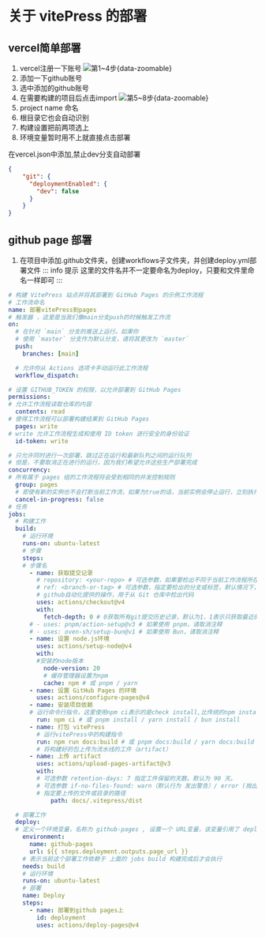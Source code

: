 # 关于 vitePress 的部署
## vercel简单部署
1. vercel注册一下账号
![第1~4步](/vitepress/deploy/20240906142847.png){data-zoomable}
2. 添加一下github账号
3. 选中添加的github账号
4. 在需要构建的项目后点击import
![第5~8步](/vitepress/deploy/20240906142901.png){data-zoomable}
5. project name 命名
6. 根目录它也会自动识别
7. 构建设置把前两项选上
8. 环境变量暂时用不上就直接点击部署

在vercel.json中添加,禁止dev分支自动部署
```json
{
    "git": {
      "deploymentEnabled": {
        "dev": false
      }
    }
}
```


## github page 部署
1. 在项目中添加.github文件夹，创建workflows子文件夹，并创建deploy.yml部署文件
::: info 提示
这里的文件名并不一定要命名为deploy，只要和文件里命名一样即可
:::
```yml
# 构建 VitePress 站点并将其部署到 GitHub Pages 的示例工作流程
# 工作流命名
name: 部署vitePress到pages
# 触发器 ，这里是当我们像main分支push的时候触发工作流
on:
  # 在针对 `main` 分支的推送上运行。如果你
  # 使用 `master` 分支作为默认分支，请将其更改为 `master`
  push:
    branches: [main]

  # 允许你从 Actions 选项卡手动运行此工作流程
  workflow_dispatch:

# 设置 GITHUB_TOKEN 的权限，以允许部署到 GitHub Pages
permissions:
# 允许工作流程读取仓库的内容
  contents: read
# 使得工作流程可以部署构建结果到 GitHub Pages
  pages: write
# write 允许工作流程生成和使用 ID token 进行安全的身份验证
  id-token: write

# 只允许同时进行一次部署，跳过正在运行和最新队列之间的运行队列
# 但是，不要取消正在进行的运行，因为我们希望允许这些生产部署完成
concurrency:
# 所有属于 pages 组的工作流程将会受到相同的并发控制规则
  group: pages
  # 即使有新的实例也不会打断当前工作流，如果为true的话，当前实例会停止运行，立刻执行新的实例
  cancel-in-progress: false
# 任务
jobs:
  # 构建工作
  build:
    # 运行环境
    runs-on: ubuntu-latest
    # 步骤
    steps:
    # 步骤名
      - name: 获取提交记录
        # repository: <your-repo> # 可选参数，如果要检出不同于当前工作流程所在仓库的其他仓库，可以使用此参数指定仓库名称。
        # ref: <branch-or-tag> # 可选参数，指定要检出的分支或标签，默认情况下，它会检出触发工作流程的分支
        # github自动化提供的操作，用于从 Git 仓库中检出代码
        uses: actions/checkout@v4
        with:
          fetch-depth: 0 # 0获取所有git提交历史记录，默认为1，1表示只获取最近的一次提交记录
      # - uses: pnpm/action-setup@v3 # 如果使用 pnpm，请取消注释
      # - uses: oven-sh/setup-bun@v1 # 如果使用 Bun，请取消注释
      - name: 设置 node.js环境
        uses: actions/setup-node@v4
        with:
        #安装的node版本
          node-version: 20
          # 缓存管理器设置为npm
          cache: npm # 或 pnpm / yarn
      - name: 设置 GitHub Pages 的环境
        uses: actions/configure-pages@v4
      - name: 安装项目依赖
      # 运行命令行指令，这里使用npm ci表示的是check install,比传统的npm install更快
        run: npm ci # 或 pnpm install / yarn install / bun install
      - name: 打包 vitePress
        # 运行vitePress中的构建指令
        run: npm run docs:build # 或 pnpm docs:build / yarn docs:build / bun run docs:build
        # 将构建好的包上传为流水线的工件（artifact）
      - name: 上传 artifact
        uses: actions/upload-pages-artifact@v3
        with:
        # 可选参数 retention-days: 7 指定工件保留的天数。默认为 90 天。
        # 可选参数 if-no-files-found: warn（默认行为 发出警告）/ error (抛出错误，终止工作流程。)/ignore(忽略，继续执行。)指定如果没有找到任何文件时的行为。
        # 指定要上传的文件或目录的路径
            path: docs/.vitepress/dist

  # 部署工作
  deploy:
  # 定义一个环境变量，名称为 github-pages , 设置一个 URL变量，该变量引用了 deployment 步骤输出中的 page_url
    environment:
      name: github-pages
      url: ${{ steps.deployment.outputs.page_url }}
    # 表示当前这个部署工作依赖于 上面的 jobs build 构建完成后才会执行
    needs: build
    # 运行环境
    runs-on: ubuntu-latest
    # 部署
    name: Deploy
    steps:
      - name: 部署到github pages上
        id: deployment
        uses: actions/deploy-pages@v4
```
